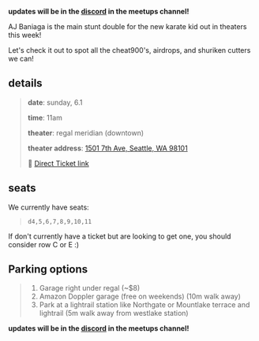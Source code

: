 **updates will be in the [discord](https://www.seattletricking.com/discord) in the meetups channel!**

AJ Baniaga is the main stunt double for the new karate kid out in theaters this week!

Let's check it out to spot all the cheat900's, airdrops, and shuriken cutters we can!

## details

> **date**: sunday, 6.1
>
> **time**: 11am
>
> **theater**: regal meridian (downtown)
>
> **theater address**: [1501 7th Ave, Seattle, WA 98101](https://maps.app.goo.gl/R99DAtoG8oTJVsYV7)
>
> 🎫 [Direct Ticket link](https://www.regmovies.com/movies/karate-kid-legends-ho00017720?date=06-01-2025&site=1931&id=256107)

## seats

We currently have seats:

> `d4,5,6,7,8,9,10,11`

If don't currently have a ticket but are looking to get one, you should consider row C or E :)

## Parking options

> 1. Garage right under regal (~$8)
> 2. Amazon Doppler garage (free on weekends) (10m walk away)
> 3. Park at a lightrail station like Northgate or Mountlake terrace and lightrail (5m walk away from westlake station)

**updates will be in the [discord](https://www.seattletricking.com/discord) in the meetups channel!**
